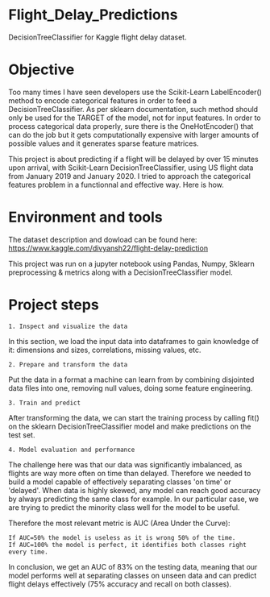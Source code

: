 # Flight_Delay_Predictions
DecisionTreeClassifier for Kaggle flight delay dataset.

# Objective

Too many times I have seen developers use the Scikit-Learn LabelEncoder() method to encode categorical features in order to feed a DecisionTreeClassifier. As per sklearn documentation, such method should only be used for the TARGET of the model, not for input features. In order to process categorical data properly, sure there is the OneHotEncoder() that can do the job but it gets computationally expensive with larger amounts of possible values and it generates sparse feature matrices.

This project is about predicting if a flight will be delayed by over 15 minutes upon arrival, with Scikit-Learn DecisionTreeClassifier, using US flight data from January 2019 and January 2020. I tried to approach the categorical features problem in a functionnal and effective way. Here is how.

# Environment and tools

The dataset description and dowload can be found here:
https://www.kaggle.com/divyansh22/flight-delay-prediction

This project was run on a jupyter notebook using Pandas, Numpy, Sklearn preprocessing & metrics along with a DecisionTreeClassifier model.

# Project steps

	1. Inspect and visualize the data

In this section, we load the input data into dataframes to gain knowledge of it: dimensions and sizes, correlations, missing values, etc.

	2. Prepare and transform the data

Put the data in a format a machine can learn from by combining disjointed data files into one, removing null values, doing some feature engineering.

	3. Train and predict

After transforming the data, we can start the training process by calling fit() on the sklearn DecisionTreeClassifier model and make predictions on the test set.

	4. Model evaluation and performance

The challenge here was that our data was significantly imbalanced, as flights are way more often on time than delayed. Therefore we needed to build a model capable of effectively separating classes 'on time' or 'delayed'. When data is highly skewed, any model can reach good accuracy by always predicting the same class for example. In our particular case, we are trying to predict the minority class well for the model to be useful. 

Therefore the most relevant metric is AUC (Area Under the Curve):

    If AUC=50% the model is useless as it is wrong 50% of the time.
    If AUC=100% the model is perfect, it identifies both classes right every time.

In conclusion, we get an AUC of 83% on the testing data, meaning that our model performs well at separating classes on unseen data and can predict flight delays effectively (75% accuracy and recall on both classes).
